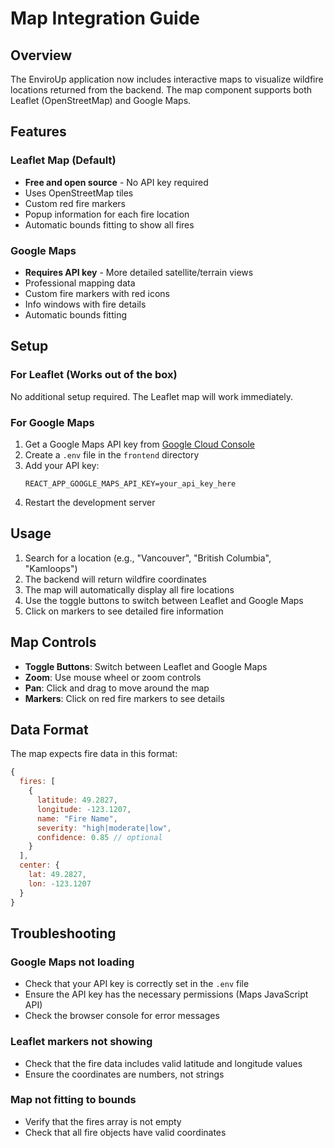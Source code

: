 # Map Integration Guide

## Overview
The EnviroUp application now includes interactive maps to visualize wildfire locations returned from the backend. The map component supports both Leaflet (OpenStreetMap) and Google Maps.

## Features

### Leaflet Map (Default)
- **Free and open source** - No API key required
- Uses OpenStreetMap tiles
- Custom red fire markers
- Popup information for each fire location
- Automatic bounds fitting to show all fires

### Google Maps
- **Requires API key** - More detailed satellite/terrain views
- Professional mapping data
- Custom fire markers with red icons
- Info windows with fire details
- Automatic bounds fitting

## Setup

### For Leaflet (Works out of the box)
No additional setup required. The Leaflet map will work immediately.

### For Google Maps
1. Get a Google Maps API key from [Google Cloud Console](https://console.cloud.google.com/google/maps-apis)
2. Create a `.env` file in the `frontend` directory
3. Add your API key:
   ```
   REACT_APP_GOOGLE_MAPS_API_KEY=your_api_key_here
   ```
4. Restart the development server

## Usage

1. Search for a location (e.g., "Vancouver", "British Columbia", "Kamloops")
2. The backend will return wildfire coordinates
3. The map will automatically display all fire locations
4. Use the toggle buttons to switch between Leaflet and Google Maps
5. Click on markers to see detailed fire information

## Map Controls

- **Toggle Buttons**: Switch between Leaflet and Google Maps
- **Zoom**: Use mouse wheel or zoom controls
- **Pan**: Click and drag to move around the map
- **Markers**: Click on red fire markers to see details

## Data Format

The map expects fire data in this format:
```javascript
{
  fires: [
    {
      latitude: 49.2827,
      longitude: -123.1207,
      name: "Fire Name",
      severity: "high|moderate|low",
      confidence: 0.85 // optional
    }
  ],
  center: {
    lat: 49.2827,
    lon: -123.1207
  }
}
```

## Troubleshooting

### Google Maps not loading
- Check that your API key is correctly set in the `.env` file
- Ensure the API key has the necessary permissions (Maps JavaScript API)
- Check the browser console for error messages

### Leaflet markers not showing
- Check that the fire data includes valid latitude and longitude values
- Ensure the coordinates are numbers, not strings

### Map not fitting to bounds
- Verify that the fires array is not empty
- Check that all fire objects have valid coordinates
